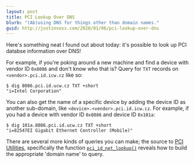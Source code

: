 ```yaml
---
layout: post
title: PCI Lookup Over DNS
blurb: "(Ab)using DNS for things other than domain names."
guid: http://justinvoss.com/2020/01/06/pci-lookup-over-dns
---
```


Here's something neat I found out about today: it's possible to look up PCI databse information over DNS!

For example, if you're poking around a new machine and find a device with vendor ID `0x8086` and don't know who that is? Query for `TXT` records on `<vendor>.pci.id.icw.cz` like so:

```
$ dig 8086.pci.id.ucw.cz TXT +short
"i=Intel Corporation"
```

You can also get the name of a specific device by adding the device ID as another sub-domain, like `<device>.<vendor>.pci.id.icw.cz`. For example, if you had a device with vendor ID `0x8086` and device ID `0x101a`:

```
$ dig 101a.8086.pci.id.ucw.cz TXT +short
"i=82547EI Gigabit Ethernet Controller (Mobile)"
```

There are several more kinds of queries you can make; the source to [PCI Utilities][0], specifically the function [`pci_id_net_lookup()`][1] reveals how to build the appropriate 'domain name' to query.

[0]: https://github.com/gittup/pciutils
[1]: https://github.com/gittup/pciutils/blob/eacbf39d6a7a4b1d3a4399763352f78aa62996cb/lib/names-net.c#L150
